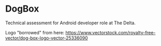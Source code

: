 # DogBox
Technical assessment for Android developer role at The Delta.

Logo "borrowed" from here: https://www.vectorstock.com/royalty-free-vector/dog-box-logo-vector-25336090
